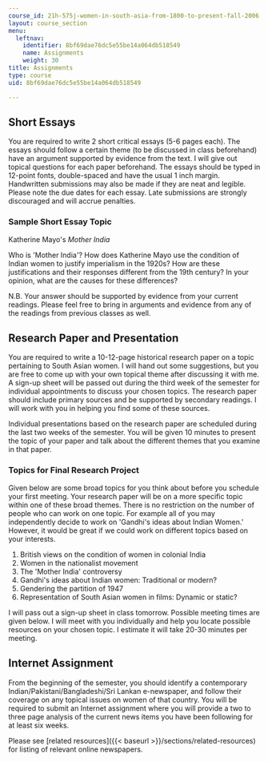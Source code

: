 ```yaml
---
course_id: 21h-575j-women-in-south-asia-from-1800-to-present-fall-2006
layout: course_section
menu:
  leftnav:
    identifier: 8bf69dae76dc5e55be14a064db518549
    name: Assignments
    weight: 30
title: Assignments
type: course
uid: 8bf69dae76dc5e55be14a064db518549

---
```


Short Essays
------------

You are required to write 2 short critical essays (5-6 pages each). The essays should follow a certain theme (to be discussed in class beforehand) have an argument supported by evidence from the text. I will give out topical questions for each paper beforehand. The essays should be typed in 12-point fonts, double-spaced and have the usual 1 inch margin. Handwritten submissions may also be made if they are neat and legible. Please note the due dates for each essay. Late submissions are strongly discouraged and will accrue penalties.

### Sample Short Essay Topic

Katherine Mayo's _Mother India_

Who is 'Mother India'? How does Katherine Mayo use the condition of Indian women to justify imperialism in the 1920s? How are these justifications and their responses different from the 19th century? In your opinion, what are the causes for these differences?

N.B. Your answer should be supported by evidence from your current readings. Please feel free to bring in arguments and evidence from any of the readings from previous classes as well.

Research Paper and Presentation
-------------------------------

You are required to write a 10-12-page historical research paper on a topic pertaining to South Asian women. I will hand out some suggestions, but you are free to come up with your own topical theme after discussing it with me. A sign-up sheet will be passed out during the third week of the semester for individual appointments to discuss your chosen topics. The research paper should include primary sources and be supported by secondary readings. I will work with you in helping you find some of these sources.

Individual presentations based on the research paper are scheduled during the last two weeks of the semester. You will be given 10 minutes to present the topic of your paper and talk about the different themes that you examine in that paper.

### Topics for Final Research Project

Given below are some broad topics for you think about before you schedule your first meeting. Your research paper will be on a more specific topic within one of these broad themes. There is no restriction on the number of people who can work on one topic. For example all of you may independently decide to work on 'Gandhi's ideas about Indian Women.' However, it would be great if we could work on different topics based on your interests.

1.  British views on the condition of women in colonial India
2.  Women in the nationalist movement
3.  The 'Mother India' controversy
4.  Gandhi's ideas about Indian women: Traditional or modern?
5.  Gendering the partition of 1947
6.  Representation of South Asian women in films: Dynamic or static?

I will pass out a sign-up sheet in class tomorrow. Possible meeting times are given below. I will meet with you individually and help you locate possible resources on your chosen topic. I estimate it will take 20-30 minutes per meeting.

Internet Assignment
-------------------

From the beginning of the semester, you should identify a contemporary Indian/Pakistani/Bangladeshi/Sri Lankan e-newspaper, and follow their coverage on any topical issues on women of that country. You will be required to submit an Internet assignment where you will provide a two to three page analysis of the current news items you have been following for at least six weeks.

Please see [related resources]({{< baseurl >}}/sections/related-resources) for listing of relevant online newspapers.